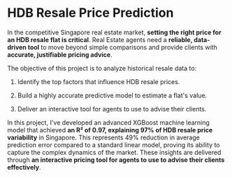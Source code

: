 # HDB Resale Price Prediction

In the competitive Singapore real estate market, **setting the right price for an HDB resale flat is critical**. Real Estate agents need a **reliable, data-driven tool** to move beyond simple comparisons and provide clients with **accurate, justifiable pricing advice**.

The objective of this project is to analyze historical resale data to:

1. Identify the top factors that influence HDB resale prices.

2. Build a highly accurate predictive model to estimate a flat's value.

3. Deliver an interactive tool for agents to use to advise their clients.

In this project, I've developed an advanced XGBoost machine learning model that achieved **an R² of 0.97, explaining 97% of HDB resale price variability** in Singapore. This represents 49% reduction in average prediction error compared to a standard linear model, proving its ability to capture the complex dynamics of the market. These insights are delivered through **an interactive pricing tool for agents to use to advise their clients effectively**. 
